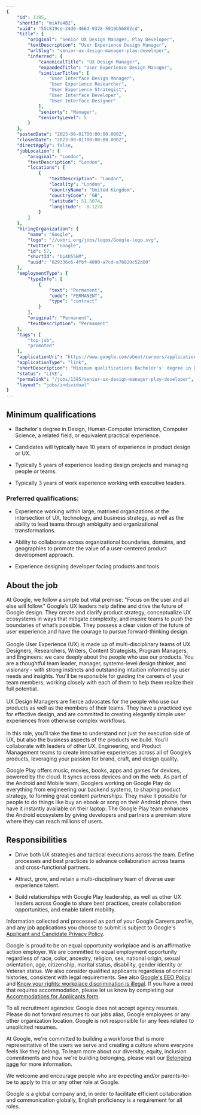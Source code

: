 ```yaml
---
{
	"id": 1385,
	"shortId": "miAfo4B2",
	"uuid": "55c819ce-24d0-466d-9328-5919b56802cd",
	"title": {
		"original": "Senior UX Design Manager, Play Developer",
		"textDescription": "User Experience Design Manager",
		"urlSlug": "senior-ux-design-manager-play-developer",
		"inferred": {
			"canonicalTitle": "UX Design Manager",
			"expandedTitle": "User Experience Design Manager",
			"similiarTitles": [
				"User Interface Design Manager",
				"User Experience Researcher",
				"User Experience Strategist",
				"User Interface Developer",
				"User Interface Designer"
			],
			"seniorty": "Manager",
			"seniortyLevel": 5
		}
	},
	"postedDate": "2023-08-01T00:00:00.000Z",
	"closedDate": "2023-09-01T00:00:00.000Z",
	"directApply": false,
	"jobLocation": {
		"original": "London",
		"textDescription": "London",
		"locations": [
			{
				"textDescription": "London",
				"locality": "London",
				"countryName": "United Kingdom",
				"countryCode": "GB",
				"latitude": 51.5074,
				"longitude": -0.1278
			}
		]
	},
	"hiringOrganization": {
		"name": "Google",
		"logo": "//uxbri.org/jobs/logos/Google-logo.svg",
		"twitter": "Google",
		"id": 57,
		"shortId": "bp4U55EM",
		"uuid": "029336c6-4fbf-4800-a7cd-a7b820c52d80"
	},
	"employmentType": {
		"typeInfo": [
			{
				"text": "Permanent",
				"code": "PERMANENT",
				"type": "contract"
			}
		],
		"original": "Permanent",
		"textDescription": "Permanent"
	},
	"tags": [
		"top-job",
		"promoted"
	],
	"applicationUri": "https://www.google.com/about/careers/applications/apply/6e3bcfe7-ee52-4a73-a0d2-72608cf20fea/form",
	"applicationType": "link",
	"shortDescription": "Minimum qualifications Bachelor's' degree in Design, Human-Computer- Interaction, Computer Science, a related field, or equivalent practical experience. Candidates will typically have 10 years of",
	"status": "LIVE",
	"permalink": "/jobs/1385/senior-ux-design-manager-play-developer",
	"layout": "jobs/individual"
}
---
```

<h2>Minimum qualifications</h2><ul><li><p>Bachelor's degree in Design, Human-Computer Interaction, Computer Science, a related field, or equivalent practical experience.</p></li><li><p>Candidates will typically have 10 years of experience in product design or UX.</p></li><li><p>Typically 5 years of experience leading design projects and managing people or teams.</p></li><li><p>Typically 3 years of work experience working with executive leaders.</p></li></ul><h3>Preferred qualifications:</h3><ul><li><p>Experience working within large, matrixed organizations at the intersection of UX, technology, and business strategy, as well as the ability to lead teams through ambiguity and organizational transformations.</p></li><li><p>Ability to collaborate across organizational boundaries, domains, and geographies to promote the value of a user-centered product development approach.</p></li><li><p>Experience designing developer facing products and tools.</p></li></ul><h2>About the job</h2><p>At Google, we follow a simple but vital premise: "Focus on the user and all else will follow." Google’s UX leaders help define and drive the future of Google design. They create and clarify product strategy, conceptualize UX ecosystems in ways that mitigate complexity, and inspire teams to push the boundaries of what’s possible. They possess a clear vision of the future of user experience and have the courage to pursue forward-thinking design.<br><br>Google User Experience (UX) is made up of multi-disciplinary teams of UX Designers, Researchers, Writers, Content Strategists, Program Managers, and Engineers: we care deeply about the people who use our products. You are a thoughtful team leader, manager, systems-level design thinker, and visionary - with strong instincts and outstanding intuition informed by user needs and insights. You'll be responsible for guiding the careers of your team members, working closely with each of them to help them realize their full potential.<br><br>UX Design Managers are fierce advocates for the people who use our products as well as the members of their teams. They have a practiced eye for effective design, and are committed to creating elegantly simple user experiences from otherwise complex workflows.<br><br>In this role, you’ll take the time to understand not just the execution side of UX, but also the business aspects of the products we build. You’ll collaborate with leaders of other UX, Engineering, and Product Management teams to create innovative experiences across all of Google’s products, leveraging your passion for brand, craft, and design quality.</p><p>Google Play offers music, movies, books, apps and games for devices, powered by the cloud. It syncs across devices and on the web. As part of the Android and Mobile team, Googlers working on Google Play do everything from engineering our backend systems, to shaping product strategy, to forming great content partnerships. They make it possible for people to do things like buy an ebook or song on their Android phone, then have it instantly available on their laptop. The Google Play team enhances the Android ecosystem by giving developers and partners a premium store where they can reach millions of users.</p><h2>Responsibilities</h2><ul><li><p>Drive both UX strategies and tactical executions across the team. Define processes and best practices to advance collaboration across teams and cross-functional partners.</p></li><li><p>Attract, grow, and retain a multi-disciplinary team of diverse user experience talent.</p></li><li><p>Build relationships with Google Play leadership, as well as other UX leaders across Google to share best practices, create collaboration opportunities, and enable talent mobility.</p></li></ul><p>Information collected and processed as part of your Google Careers profile, and any job applications you choose to submit is subject to Google's <a target="_blank" rel="noopener noreferrer nofollow" href="https://careers.google.com/privacy-policy/">Applicant and Candidate Privacy Policy</a>.</p><p>Google is proud to be an equal opportunity workplace and is an affirmative action employer. We are committed to equal employment opportunity regardless of race, color, ancestry, religion, sex, national origin, sexual orientation, age, citizenship, marital status, disability, gender identity or Veteran status. We also consider qualified applicants regardless of criminal histories, consistent with legal requirements. See also <a target="_blank" rel="noopener noreferrer nofollow" href="https://www.google.com/about/careers/applications/eeo/">Google's EEO Policy</a> and <a target="_blank" rel="noopener noreferrer nofollow" href="https://careers.google.com/jobs/dist/legal/EEOC_KnowYourRights_10_20.pdf">Know your rights: workplace discrimination is illegal</a>. If you have a need that requires accommodation, please let us know by completing our <a target="_blank" rel="noopener noreferrer nofollow" href="https://goo.gl/forms/aBt6Pu71i1kzpLHe2">Accommodations for Applicants form</a>.</p><p>To all recruitment agencies: Google does not accept agency resumes. Please do not forward resumes to our jobs alias, Google employees or any other organization location. Google is not responsible for any fees related to unsolicited resumes.</p><p>At Google, we're committed to building a workforce that is more representative of the users we serve and creating a culture where everyone feels like they belong. To learn more about our diversity, equity, inclusion commitments and how we're building belonging, please visit our <a target="_blank" rel="noopener noreferrer nofollow" href="https://about.google/belonging/">Belonging page</a> for more information.</p><p>We welcome and encourage people who are expecting and/or parents-to-be to apply to this or any other role at Google.</p><p>Google is a global company and, in order to facilitate efficient collaboration and communication globally, English proficiency is a requirement for all roles.</p>
